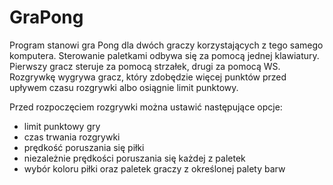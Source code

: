 # GraPong

Program stanowi gra Pong dla dwóch graczy korzystających z tego samego komputera. Sterowanie paletkami odbywa się za pomocą jednej klawiatury. Pierwszy gracz steruje za pomocą strzałek, drugi za pomocą WS. Rozgrywkę wygrywa gracz, który zdobędzie więcej punktów przed upływem czasu rozgrywki albo osiągnie limit punktowy.

Przed rozpoczęciem rozgrywki można ustawić następujące opcje:
- limit punktowy gry
- czas trwania rozgrywki
- prędkość poruszania się piłki
- niezależnie prędkości poruszania się każdej z paletek
- wybór koloru piłki oraz paletek graczy z określonej palety barw
